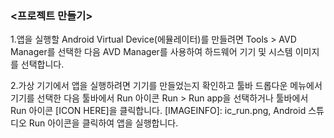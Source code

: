 ### <프로젝트 만들기>

1.앱을 실행할 Android Virtual Device(에뮬레이터)를 만들려면 Tools > AVD Manager를 선택한 다음 AVD Manager를 사용하여 하드웨어 기기 및 시스템 이미지를 선택합니다.

2.가상 기기에서 앱을 실행하려면 기기를 만들었는지 확인하고 툴바 드롭다운 메뉴에서 기기를 선택한 다음 툴바에서 Run 아이콘 Run > Run app을 선택하거나 툴바에서 Run 아이콘 [ICON HERE]을 클릭합니다. [IMAGEINFO]: ic_run.png, Android 스튜디오 Run 아이콘을 클릭하여 앱을 실행합니다.
